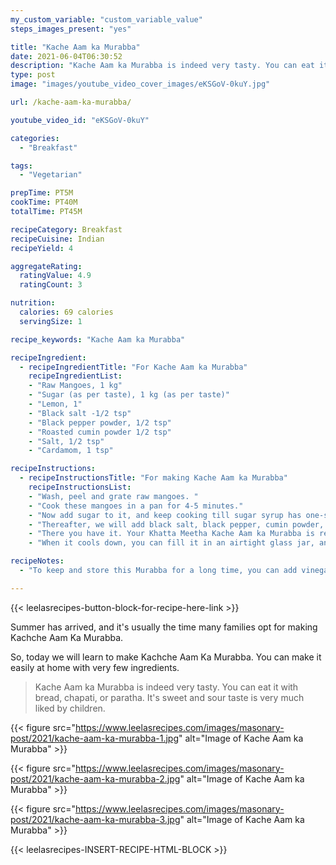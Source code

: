 ```yaml
---
my_custom_variable: "custom_variable_value"
steps_images_present: "yes"

title: "Kache Aam ka Murabba"
date: 2021-06-04T06:30:52
description: "Kache Aam ka Murabba is indeed very tasty. You can eat it with bread, chapati, or paratha. It's sweet and sour taste is very much liked by children."
type: post
image: "images/youtube_video_cover_images/eKSGoV-0kuY.jpg"

url: /kache-aam-ka-murabba/

youtube_video_id: "eKSGoV-0kuY"

categories: 
  - "Breakfast"

tags:
  - "Vegetarian"

prepTime: PT5M
cookTime: PT40M
totalTime: PT45M

recipeCategory: Breakfast
recipeCuisine: Indian
recipeYield: 4

aggregateRating:
  ratingValue: 4.9
  ratingCount: 3

nutrition:
  calories: 69 calories
  servingSize: 1

recipe_keywords: "Kache Aam ka Murabba"

recipeIngredient:
  - recipeIngredientTitle: "For Kache Aam ka Murabba"
    recipeIngredientList:
    - "Raw Mangoes, 1 kg" 
    - "Sugar (as per taste), 1 kg (as per taste)" 
    - "Lemon, 1" 
    - "Black salt -1/2 tsp" 
    - "Black pepper powder, 1/2 tsp" 
    - "Roasted cumin powder 1/2 tsp" 
    - "Salt, 1/2 tsp" 
    - "Cardamom, 1 tsp" 

recipeInstructions:
  - recipeInstructionsTitle: "For making Kache Aam ka Murabba"
    recipeInstructionsList:
    - "Wash, peel and grate raw mangoes. " 
    - "Cook these mangoes in a pan for 4-5 minutes." 
    - "Now add sugar to it, and keep cooking till sugar syrup has one-string thickness." 
    - "Thereafter, we will add black salt, black pepper, cumin powder, salt, and cardamom powder and continue to cook for a while. " 
    - "There you have it. Your Khatta Meetha Kache Aam ka Murabba is ready." 
    - "When it cools down, you can fill it in an airtight glass jar, and keep it in the refrigerator." 

recipeNotes:
  - "To keep and store this Murabba for a long time, you can add vinegar to it." 

---
```


{{< leelasrecipes-button-block-for-recipe-here-link >}}

Summer has arrived, and it's usually the time many families opt for making Kachche Aam Ka Murabba.

So, today we will learn to make Kachche Aam Ka Murabba. You can make it easily at home with very few ingredients. 

> Kache Aam ka Murabba is indeed very tasty. You can eat it with bread, chapati, or paratha. It's sweet and sour taste is very much liked by children. 

{{< figure src="https://www.leelasrecipes.com/images/masonary-post/2021/kache-aam-ka-murabba-1.jpg" alt="Image of Kache Aam ka Murabba" >}}

{{< figure src="https://www.leelasrecipes.com/images/masonary-post/2021/kache-aam-ka-murabba-2.jpg" alt="Image of Kache Aam ka Murabba" >}}

{{< figure src="https://www.leelasrecipes.com/images/masonary-post/2021/kache-aam-ka-murabba-3.jpg" alt="Image of Kache Aam ka Murabba" >}}

{{< leelasrecipes-INSERT-RECIPE-HTML-BLOCK >}}

